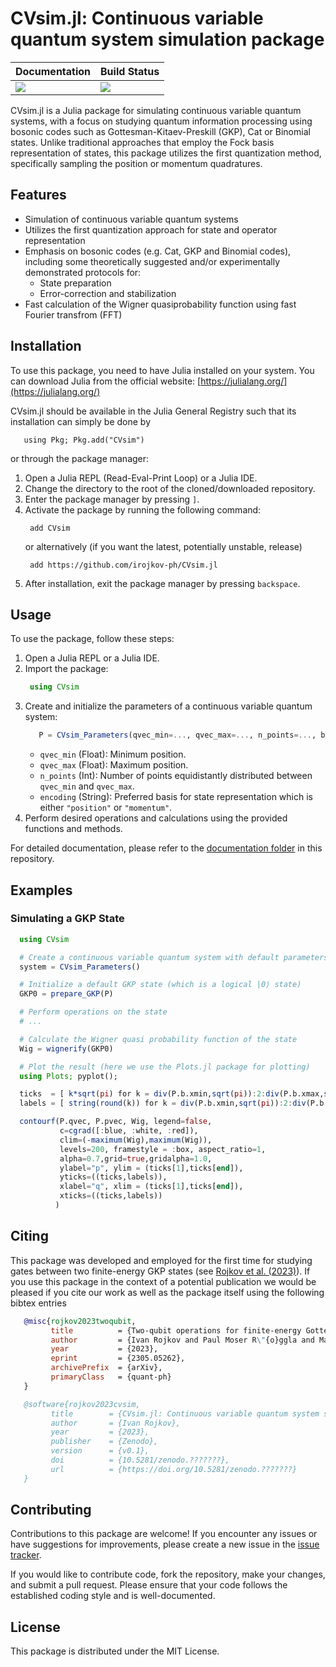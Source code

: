 # CVsim.jl: Continuous variable quantum system simulation package 

| **Documentation**         | **Build Status**                      |
|:------------------------- |:------------------------------------- |
| [![][docs-img]][docs-url] | [![][gh-actions-img]][gh-actions-url] |

[docs-img]: https://img.shields.io/badge/docs-latest%20release-blue.svg
[docs-url]: https://irojkov-ph.github.io/CVsim.jl/

[gh-actions-img]: https://github.com/irojkov-ph/CVsim.jl/actions/workflows/CI.yml/badge.svg?branch=main
[gh-actions-url]: https://github.com/irojkov-ph/CVsim.jl/actions/workflows/CI.yml?query=branch%3Amain

<!-- ![Package Logo](package_logo.png) -->

CVsim.jl is a Julia package for simulating continuous variable quantum systems, with a focus on studying quantum information processing using bosonic codes such as Gottesman-Kitaev-Preskill (GKP), Cat or Binomial states. Unlike traditional approaches that employ the Fock basis representation of states, this package utilizes the first quantization method, specifically sampling the position or momentum quadratures.

## Features

- Simulation of continuous variable quantum systems
- Utilizes the first quantization approach for state and operator representation
- Emphasis on bosonic codes (e.g. Cat, GKP and Binomial codes), including some theoretically suggested and/or experimentally demonstrated protocols for:
  - State preparation 
  - Error-correction and stabilization
- Fast calculation of the Wigner quasiprobability function using fast Fourier transfrom (FFT)


## Installation

To use this package, you need to have Julia installed on your system. You can download Julia from the official website: [https://julialang.org/](https://julialang.org/)

CVsim.jl should be available in the Julia General Registry such that its installation can simply be done by
```
   using Pkg; Pkg.add("CVsim")
```
or through the package manager:
1. Open a Julia REPL (Read-Eval-Print Loop) or a Julia IDE.
2. Change the directory to the root of the cloned/downloaded repository.
3. Enter the package manager by pressing `]`.
4. Activate the package by running the following command:
   ```
    add CVsim
   ```
   or alternatively (if you want the latest, potentially unstable, release)
   ```
    add https://github.com/irojkov-ph/CVsim.jl
   ```
7. After installation, exit the package manager by pressing `backspace`.

## Usage

To use the package, follow these steps:

1. Open a Julia REPL or a Julia IDE.
2. Import the package:
   ```julia
    using CVsim
   ```
3. Create and initialize the parameters of a continuous variable quantum system:
   ```julia
      P = CVsim_Parameters(qvec_min=..., qvec_max=..., n_points=..., b_prefered=...)
   ```
   - `qvec_min` (Float): Minimum position.
   - `qvec_max` (Float): Maximum position.
   - `n_points` (Int): Number of points equidistantly distributed between `qvec_min` and `qvec_max`.
   - `encoding` (String): Preferred basis for state representation which is either `"position"` or `"momentum"`.
4. Perform desired operations and calculations using the provided functions and methods.

For detailed documentation, please refer to the [documentation folder](./docs) in this repository.

## Examples

### Simulating a GKP State

```julia
  using CVsim

  # Create a continuous variable quantum system with default parameters
  system = CVsim_Parameters()

  # Initialize a default GKP state (which is a logical |0⟩ state)
  GKP0 = prepare_GKP(P)

  # Perform operations on the state
  # ...

  # Calculate the Wigner quasi probability function of the state
  Wig = wignerify(GKP0)

  # Plot the result (here we use the Plots.jl package for plotting)
  using Plots; pyplot();

  ticks  = [ k*sqrt(pi) for k = div(P.b.xmin,sqrt(pi)):2:div(P.b.xmax,sqrt(pi)) ];
  labels = [ string(round(k)) for k = div(P.b.xmin,sqrt(pi)):2:div(P.b.xmax,sqrt(pi)) ];

  contourf(P.qvec, P.pvec, Wig, legend=false,
           c=cgrad([:blue, :white, :red]),
           clim=(-maximum(Wig),maximum(Wig)),
           levels=200, framestyle = :box, aspect_ratio=1,
           alpha=0.7,grid=true,gridalpha=1.0,
           ylabel="p", ylim = (ticks[1],ticks[end]),
           yticks=((ticks,labels)),
           xlabel="q", xlim = (ticks[1],ticks[end]), 
           xticks=((ticks,labels))
          )
```

## Citing

This package was developed and employed for the first time for studying gates between two finite-energy GKP states (see [Rojkov et al. (2023)](https://doi.org/10.48550/arXiv.2305.05262)). If you use this package in the context of a potential publication we would be pleased if you cite our work as well as the package itself using the following bibtex entries

```bibtex
   @misc{rojkov2023twoqubit,
         title          = {Two-qubit operations for finite-energy Gottesman-Kitaev-Preskill encodings}, 
         author         = {Ivan Rojkov and Paul Moser R\"{o}ggla and Martin Wagener and Moritz Fontbot\'{e}-Schmidt and Stephan Welte and Jonathan Home and Florentin Reiter},
         year           = {2023},
         eprint         = {2305.05262},
         archivePrefix  = {arXiv},
         primaryClass   = {quant-ph}
   }
```

```bibtex
   @software{rojkov2023cvsim,
         title        = {CVsim.jl: Continuous variable quantum system simulation package}, 
         author       = {Ivan Rojkov},
         year         = {2023},
         publisher    = {Zenodo},
         version      = {v0.1},
         doi          = {10.5281/zenodo.???????},
         url          = {https://doi.org/10.5281/zenodo.???????}
   }
```

## Contributing

Contributions to this package are welcome! If you encounter any issues or have suggestions for improvements, please create a new issue in the [issue tracker](https://github.com/irojkov-ph/CVsim.jl/issues).

If you would like to contribute code, fork the repository, make your changes, and submit a pull request. Please ensure that your code follows the established coding style and is well-documented.

## License

This package is distributed under the MIT License.